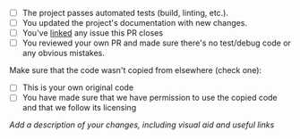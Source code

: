 <!--
Thank you for your contribution to Beslogic's <project_name> repo.
Before submitting this PR, please make sure:
-->

- [ ] The project passes automated tests (build, linting, etc.).
- [ ] You updated the project's documentation with new changes.
- [ ] You've [linked](https://docs.github.com/en/issues/tracking-your-work-with-issues/using-issues/linking-a-pull-request-to-an-issue#linking-a-pull-request-to-an-issue-using-a-keyword) any issue this PR closes
- [ ] You reviewed your own PR and made sure there's no test/debug code or any obvious mistakes.

Make sure that the code wasn't copied from elsewhere (check one):

- [ ] This is your own original code
- [ ] You have made sure that we have permission to use the copied code and that we follow its licensing

_Add a description of your changes, including visual aid and useful links_

